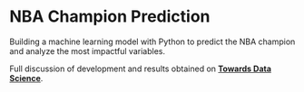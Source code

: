 # NBA Champion Prediction

Building a machine learning model with Python to predict the NBA champion and analyze the most impactful variables.

Full discussion of development and results obtained on [**Towards Data Science**](https://towardsdatascience.com/predicting-the-nba-champion-with-machine-learning).
